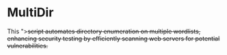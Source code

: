 # MultiDir
This "><s>script automates directory enumeration on multiple wordlists, enhancing security testing by efficiently scanning web servers for potential vulnerabilities.
